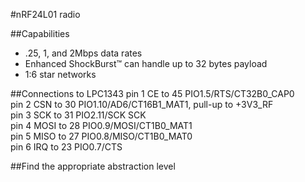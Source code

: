 #nRF24L01 radio

##Capabilities
  * .25, 1, and 2Mbps data rates
  * Enhanced ShockBurst™ can handle up to 32 bytes payload
  * 1:6 star networks

##Connections to LPC1343
pin 1 CE to 45 PIO1.5/RTS/CT32B0_CAP0  
pin 2 CSN to 30 PIO1.10/AD6/CT16B1_MAT1, pull-up to +3V3_RF  
pin 3 SCK to 31 PIO2.11/SCK SCK  
pin 4 MOSI to 28 PIO0.9/MOSI/CT1B0_MAT1  
pin 5 MISO to 27 PIO0.8/MISO/CT1B0_MAT0  
pin 6 IRQ to 23 PIO0.7/CTS  

##Find the appropriate abstraction level

